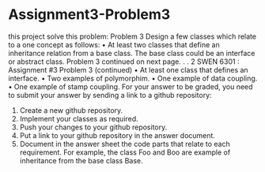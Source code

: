 # Assignment3-Problem3
this project solve this problem:
Problem 3
Design a few classes which relate to a one concept as follows:
•  At least two classes that define an inheritance relation from a base class. The base class
could be an interface or abstract class.
Problem 3 continued on next page. . . 2
SWEN 6301 : Assignment #3 Problem 3 (continued)
•  At least one class that defines an interface.
•  Two examples of polymorphim.
•  One example of data coupling.
• One example of stamp coupling.
For your answer to be graded, you need to submit your answer by sending a link to a github repository:
1. Create a new github repository.
2. Implement your classes as required.
3. Push your changes to your github repository.
4. Put a link to your github repository in the answer document.
5. Document in the answer sheet the code parts that relate to each requirement. For example, the class
Foo and Boo are example of inheritance from the base class Base.
